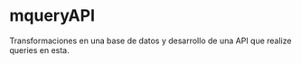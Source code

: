# mqueryAPI
Transformaciones en una base de datos y desarrollo de una API que realize queries en esta.
